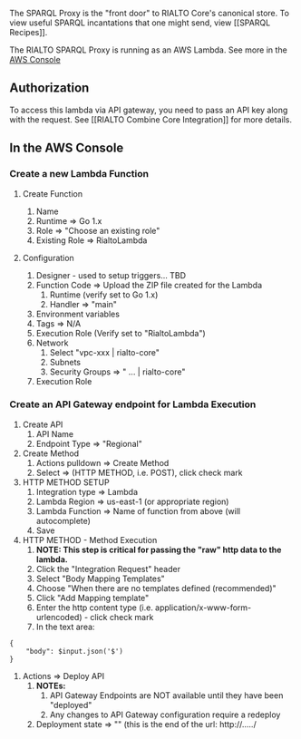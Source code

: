 The SPARQL Proxy is the "front door" to RIALTO Core's canonical store. To view useful SPARQL incantations that one might send, view [[SPARQL Recipes]].

The RIALTO SPARQL Proxy is running as an AWS Lambda. See more in the [AWS Console](https://console.aws.amazon.com/lambda/home?region=us-west-2#/functions/sparqlProxy?tab=graph)

## Authorization

To access this lambda via API gateway, you need to pass an API key along with the request. See [[RIALTO Combine Core Integration]] for more details.

## In the AWS Console

### Create a new Lambda Function

1. Create Function
    1. Name
    1. Runtime => Go 1.x
    1. Role => "Choose an existing role"
    1. Existing Role => RialtoLambda

1. Configuration
    1. Designer - used to setup triggers... TBD
    1. Function Code => Upload the ZIP file created for the Lambda
        1. Runtime (verify set to Go 1.x)
        1. Handler => "main"
    1. Environment variables
    1. Tags => N/A
    1. Execution Role (Verify set to "RialtoLambda")
    1. Network
        1. Select "vpc-xxx | rialto-core"
        1. Subnets
        1. Security Groups => " ... | rialto-core"
    1. Execution Role 

### Create an API Gateway endpoint for Lambda Execution

1. Create API
    1. API Name
    1. Endpoint Type => "Regional"
1. Create Method
    1. Actions pulldown => Create Method
    1. Select => (HTTP METHOD, i.e. POST), click check mark
1. HTTP METHOD SETUP
    1. Integration type => Lambda
    1. Lambda Region => us-east-1 (or appropriate region)
    1. Lambda Function => Name of function from above (will autocomplete)
    1. Save
1. HTTP METHOD - Method Execution
    1. **NOTE: This step is critical for passing the "raw" http data to the lambda.**
    1. Click the "Integration Request" header
    1. Select "Body Mapping Templates"
    1. Choose "When there are no templates defined (recommended)"
    1. Click "Add Mapping template"
    1. Enter the http content type (i.e. application/x-www-form-urlencoded) - click check mark
    1. In the text area:
```
{
    "body": $input.json('$')
}
```
1. Actions => Deploy API
    1. **NOTEs:**
        1. API Gateway Endpoints are NOT available until they have been "deployed"
        1. Any changes to API Gateway configuration require a redeploy
    1. Deployment state => "<endpoint name>" (this is the end of the url: http://...../<endpoint name>
